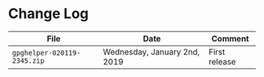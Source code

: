 # Change Log
|File| Date | Comment |
|--|--|--|
| `gpghelper-020119-2345.zip` | Wednesday, January 2nd, 2019 | First release

